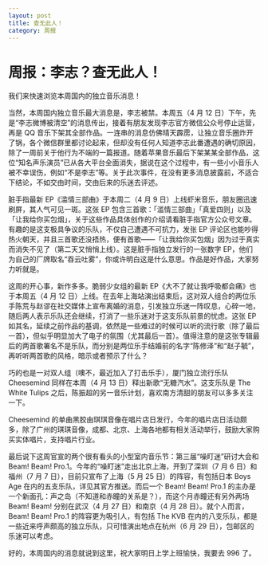 ```yaml
---
layout: post
title: 查无此人！
category: 周报
---
```


# 周报：李志？查无此人！

我们来快速浏览本周国内的独立音乐消息！

当然，本周国内独立音乐最大消息是，李志被禁。本周五（4 月 12 日）下午，先是“李志微博被清空”的消息传出，接着有朋友发现李志官方微信公众号停止运营，再是 QQ 音乐下架其全部作品。一连串的消息仿佛晴天霹雳，让独立音乐圈炸开了锅，各个微信群里都讨论起来，但却没有任何人知道李志此番遭遇的确切原因，除了一周前关于他行为不端的一篇报道。随着苹果音乐最后下架某某全部作品，这位“知名声乐演员”已从各大平台全面消失，据说在这个过程中，有一些小小音乐人被不幸误伤，例如“不是李志”等。关于此次事件，在没有更多消息披露前，不适合下结论，不如交由时间，交由后来的乐迷去评述。

脏手指最新 EP《滥情三部曲》于本周二（4 月 9 日）上线虾米音乐，朋友圈迅速刷屏，其人气可见一斑。这张 EP 包含三首歌：「滥情三部曲」「真爱四则」以及「让我给你买包烟」，关于这些作品具体创作的介绍请看脏手指官方公众号文章。有趣的是这支极具争议的乐队，不仅自己遭遇不可抗力，发张 EP 评论区也能吵得热火朝天，并且三首歌还没捂热，便有首歌——「让我给你买包烟」因为过于真实而消失不见了（第二天又悄悄上线）。这是脏手指独立发行的一张数字 EP，他们为自己的厂牌取名“吞云吐雾”，你或许明白这是什么意思。作品是好作品，大家努力听就是。

这周的开心事，新作多多。脆弱少女组的最新 EP《大不了就让我呼吸都会痛》也于本周五（4 月 12 日）上线。在去年上海站演出结束后，这对双人组合的两位乐手陈荒与赵谬在社交媒体上宣布离婚的消息，引发独立乐迷一阵叹息，心碎一地，随后两人表示乐队还会继续，打消了一些乐迷对于这支乐队前景的忧虑。这张 EP 如其名，延续之前作品的基调，依然是一些难过的时候可以听的流行歌（除了最后一首），但似乎明显加大了电子的氛围（尤其最后一首）。值得注意的是这张专辑最后的两首歌署名不是乐队，而分别是两位乐手结婚前的名字“陈修泽”和“赵子毓”，再听听两首歌的风格，暗示或者预示了什么？

巧的也是一对双人组（噢不，最近加入了打击乐手），厦门独立流行乐队 Cheesemind 同样在本周（4 月 13 日）释出新歌“无糖汽水”。这支乐队是 The White Tulips 之后，陈振超的另一音乐计划，喜欢南方清甜的朋友可以多多关注一下。

Cheesemind 的单曲黑胶由琪琪音像在唱片店日发行，今年的唱片店日活动颇多，除了广州的琪琪音像，成都、北京、上海各地都有相关活动举行，鼓励大家购买实体唱片，支持唱片行业。

最后说下这周官宣的两个很有看头的小型室内音乐节：第三届“噪盯迷”研讨大会和 Beam! Beam! Pro.1。今年的“噪盯迷”走出北京上海，开到了深圳（7 月 6 日）和福州（7 月 7 日），目前只宣布了上海（5 月 25 日）的阵容，有包括日本 Boys Age 在内的五支乐队，详见其官方推送。而后一个 Beam! Beam! Pro.1 的主办是一个新面孔：声之岛（不知道和赤瞳的关系是？），而这个月赤瞳还有另外两场 Beam! Beam! 分别在武汉（4 月 27 日）和南京（4 月 28 日）。就个人而言，Beam! Beam! Pro.1 的阵容更为吸引人，有包括 The KVB 在内的八支乐队，都是一些近来呼声颇高的独立乐队，只可惜演出地点在杭州（6 月 29 日），包邮区的乐迷可以考虑。

好的，本周国内的消息就说到这里，祝大家明日上学上班愉快，我要去 996 了。
